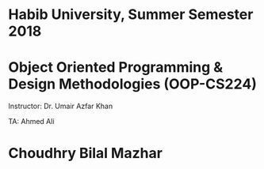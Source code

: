 # Habib University, Summer Semester 2018
# Object Oriented Programming & Design Methodologies (OOP-CS224)



Instructor: Dr. Umair Azfar Khan

TA: Ahmed Ali



# Choudhry Bilal Mazhar
